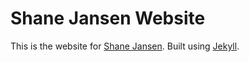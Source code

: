 # Shane Jansen Website
This is the website for [Shane Jansen](http://shanejansen.com).
Built using [Jekyll](https://jekyllrb.com/).
